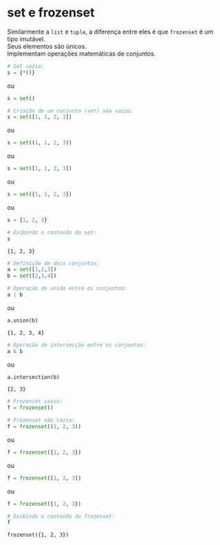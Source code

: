 # set e frozenset


Similarmente a `list` e `tuple`, a diferença entre eles é que `frozenset` é um
tipo imutável.  
Seus elementos são únicos.  
Implementam operações matemáticas de conjuntos.

```python
# Set vazio:
s = {*()}
```

ou

```python
s = set()
```

```python
# Criação de um conjunto (set) não vazio:
s = set([1, 1, 2, 3])
```

ou

```python
s = set((1, 1, 2, 3))
```

ou

```python
s = set([1, 1, 2, 3])
```

ou

```python
s = set({1, 1, 2, 3})
```

ou

```python
s = {1, 2, 3}
```

```python
# Exibindo o conteúdo do set:
s
```

```
{1, 2, 3}
```

```python
# Definição de dois conjuntos:
a = set([1,2,3])
b = set([2,3,4])
```

```python
# Operação de união entre os conjuntos:
a | b
```

ou

```python
a.union(b)
```

```
{1, 2, 3, 4}
```

```python
# Operação de intersecção entre os conjuntos:
a & b
```

ou

```python
a.intersection(b)
```

```
{2, 3}
```

```python
# Frozenset vazio:
f = frozenset()
```

```python
# Frozenset não vazio:
f = frozenset((1, 2, 3))
```

ou

```python
f = frozenset({1, 2, 3})
```

ou

```python
f = frozenset([1, 2, 3])
```

ou

```python
f = frozenset({1, 2, 3})
```

```python
# Exibindo o conteúdo do frozenset:
f
```

```
frozenset({1, 2, 3})
```
